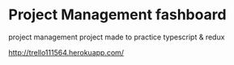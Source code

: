 # Project Management fashboard

project management project made to practice typescript & redux

http://trello111564.herokuapp.com/
